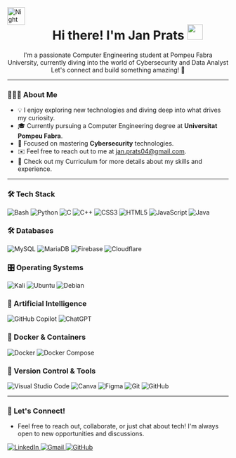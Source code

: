 <img alt="Night Coding" src="./assets/Hand%20Wave.gif" width='40' align="left"/>
<h1 align="center"><b>Hi there! I'm Jan Prats </b><img src="https://media.giphy.com/media/hvRJCLFzcasrR4ia7z/giphy.gif" width="35"></h1>
<p align="center">
  I'm a passionate Computer Engineering student at Pompeu Fabra University, currently diving into the world of Cybersecurity and Data Analyst  
  Let's connect and build something amazing! 🚀
</p>

---

### 👨🏻‍💻 About Me
- 💡 I enjoy exploring new technologies and diving deep into what drives my curiosity.
- 🎓 Currently pursuing a Computer Engineering degree at **Universitat Pompeu Fabra**.
- 🌱 Focused on mastering **Cybersecurity** technologies.
- ✉️ Feel free to reach out to me at [jan.prats04@gmail.com](mailto:jan.prats04@gmail.com).
- 📄 Check out my Curriculum for more details about my skills and experience.

---
### 🛠 Tech Stack
<p align="center">
  
![Bash](https://img.shields.io/badge/Bash-333333?logo=gnubash&logoColor=white&style=for-the-badge)
![Python](https://img.shields.io/badge/Python-333333?)
![C](https://img.shields.io/badge/C-333333?style=for-the-badge&logo=c&logoColor=white)
![C++](https://img.shields.io/badge/C++-333333?style=for-the-badge&logo=c%2B%2B&logoColor=white)
![CSS3](https://img.shields.io/badge/CSS3-333333?style=for-the-badge&logo=css3&logoColor=1572B6)
![HTML5](https://img.shields.io/badge/HTML5-333333?style=for-the-badge&logo=html5&logoColor=E34F26)
![JavaScript](https://img.shields.io/badge/JavaScript-333333?style=for-the-badge&logo=javascript&logoColor=F7DF1E)
![Java](https://img.shields.io/badge/Java-333333?style=for-the-badge&logo=java&logoColor=ED8B00)


</p>

### 🛠 Databases
<p align="center">
  
  ![MySQL](https://img.shields.io/badge/mysql-333333.svg?style=for-the-badge&logo=mysql&logoColor=white) 
  ![MariaDB](https://img.shields.io/badge/MariaDB-333333?style=for-the-badge&logo=mariadb&logoColor=white) 
  ![Firebase](https://img.shields.io/badge/firebase-333333?style=for-the-badge&logo=firebase&logoColor=ffcd34) 
  ![Cloudflare](https://img.shields.io/badge/Cloudflare-333333?style=for-the-badge&logo=Cloudflare&logoColor=white)
  
</p>

### 🎛️ Operating Systems
<p align="center">
  
  ![Kali](https://img.shields.io/badge/Kali-333333?style=for-the-badge&logo=kalilinux&logoColor=white)
  ![Ubuntu](https://img.shields.io/badge/Ubuntu-333333?style=for-the-badge&logo=ubuntu&logoColor=white) 
  ![Debian](https://img.shields.io/badge/Debian-333333?style=for-the-badge&logo=debian&logoColor=white) 
</p>

### 🤖 Artificial Intelligence
<p align="center">
  
  ![GitHub Copilot](https://img.shields.io/badge/github_copilot-333333?style=for-the-badge&logo=github-copilot&logoColor=white) 
  ![ChatGPT](https://img.shields.io/badge/chatGPT-333333?style=for-the-badge&logo=openai&logoColor=white)
</p>

### 🐋 Docker & Containers
<p align="center">
  
  ![Docker](https://img.shields.io/badge/docker-333333.svg?style=for-the-badge&logo=docker&logoColor=white) 
  ![Docker Compose](https://img.shields.io/badge/Docker%20Compose-333333.svg?style=for-the-badge&logo=docker&logoColor=white)
</p>

### 🧰 Version Control & Tools
<p align="center">

  ![Visual Studio Code](https://img.shields.io/badge/Visual%20Studio%20Code-0078d7.svg?style=for-the-badge&logo=visual-studio-code&logoColor=white) 
  ![Canva](https://img.shields.io/badge/Canva-%2300C4CC.svg?style=for-the-badge&logo=Canva&logoColor=white) 
  ![Figma](https://img.shields.io/badge/figma-%23F24E1E.svg?style=for-the-badge&logo=figma&logoColor=white)
  ![Git](https://img.shields.io/badge/git-%23F05033.svg?style=for-the-badge&logo=git&logoColor=white) 
  ![GitHub](https://img.shields.io/badge/github-%23121011.svg?style=for-the-badge&logo=github&logoColor=white) 
</p>

---
### 🚀 Let's Connect!
- Feel free to reach out, collaborate, or just chat about tech! I'm always open to new opportunities and discussions.

<p>
  <a href="https://www.linkedin.com/in/janprats/" target="_blank">
    <img src="https://img.shields.io/badge/linkedin-%230077B5.svg?style=for-the-badge&logo=linkedin&logoColor=white" alt="LinkedIn">
  </a>
  <a href="mailto:jan.prats04@gmail.com">
    <img src="https://img.shields.io/badge/Gmail-D14836?style=for-the-badge&logo=gmail&logoColor=white" alt="Gmail">
  </a>
  <a href="https://github.com/Januto30">
    <img src="https://img.shields.io/badge/Follow%20on%20GitHub-%23121011.svg?style=for-the-badge&logo=github&logoColor=white" alt="GitHub">
  </a>
</p>
